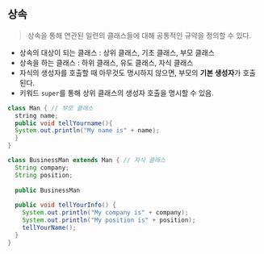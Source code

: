 ## 상속
> 상속을 통해 연관된 일련의 클래스들에 대해 공통적인 규약을 정의할 수 있다.
  - 상속의 대상이 되는 클래스 : 상위 클래스, 기초 클래스, 부모 클래스
  - 상속을 하는 클래스 : 하위 클래스, 유도 클래스, 자식 클래스
  - 자식의 생성자를 호출할 때 아무것도 명시하지 않으면, 부모의 **기본 생성자**가 호출된다.
  - 키워드 ```super```를 통해 상위 클래스의 생성자 호출을 명시할 수 있음.

```java
class Man { // 부모 클래스
  string name;
  public void tellYourname(){
  System.out.println("My name is" + name);
  }
}

class BusinessMan extends Man { // 자식 클래스
  String company;
  String position;
  
  public BusinessMan
  
  public void tellYourInfo() {
    System.out.println("My company is" + company);
    System.out.println("My position is" + position);
    tellYourName();
  }
}
```




